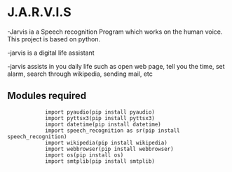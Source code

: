 # J.A.R.V.I.S
-Jarvis ia a Speech recognition Program which works on the human   voice. This project is based on python.

-jarvis is a digital life assistant

-jarvis assists in you daily life such as open web page, tell you the time, set alarm, search through wikipedia, sending mail, etc

## Modules required
                import pyaudio(pip install pyaudio)
                import pyttsx3(pip install pyttsx3)
                import datetime(pip install datetime)
                import speech_recognition as sr(pip install speech_recognition)
                import wikipedia(pip install wikipedia)
                import webbrowser(pip install webbrowser)
                import os(pip install os)
                import smtplib(pip install smtplib)

